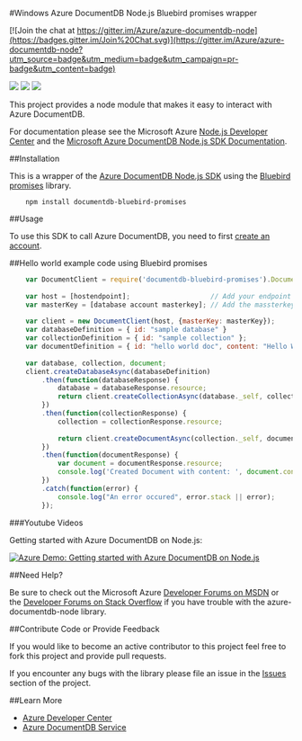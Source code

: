 #Windows Azure DocumentDB Node.js Bluebird promises wrapper

[![Join the chat at https://gitter.im/Azure/azure-documentdb-node](https://badges.gitter.im/Join%20Chat.svg)](https://gitter.im/Azure/azure-documentdb-node?utm_source=badge&utm_medium=badge&utm_campaign=pr-badge&utm_content=badge)

![](https://img.shields.io/npm/v/documentdb-q-promises.svg)
![](https://img.shields.io/npm/dm/documentdb-q-promises.svg)
![](https://img.shields.io/github/issues/azure/azure-documentdb-node-q.svg)

This project provides a node module that makes it easy to interact with Azure DocumentDB. 

For documentation please see the Microsoft Azure [Node.js Developer Center](http://azure.microsoft.com/en-us/develop/nodejs/) and the [Microsoft Azure DocumentDB Node.js SDK Documentation](http://azure.github.io/azure-documentdb-node-q/).

##Installation

This is a wrapper of the [Azure DocumentDB Node.js SDK](https://github.com/Azure/azure-documentdb-node) using the [Bluebird promises](https://github.com/kriskowal/q) library.  
```
	npm install documentdb-bluebird-promises
```

##Usage

To use this SDK to call Azure DocumentDB, you need to first [create an account](http://azure.microsoft.com/en-us/documentation/articles/documentdb-create-account/).

##Hello world example code using Bluebird promises
```js
	var DocumentClient = require('documentdb-bluebird-promises').DocumentClientWrapper;
	
	var host = [hostendpoint];                    // Add your endpoint
	var masterKey = [database account masterkey]; // Add the massterkey of the endpoint
	
	var client = new DocumentClient(host, {masterKey: masterKey});
	var databaseDefinition = { id: "sample database" }
	var collectionDefinition = { id: "sample collection" };
	var documentDefinition = { id: "hello world doc", content: "Hello World!" };
	
	var database, collection, document;
	client.createDatabaseAsync(databaseDefinition)
    	.then(function(databaseResponse) {
        	database = databaseResponse.resource;
        	return client.createCollectionAsync(database._self, collectionDefinition);
    	})
    	.then(function(collectionResponse) {
        	collection = collectionResponse.resource;
        
        	return client.createDocumentAsync(collection._self, documentDefinition);
    	})
		.then(function(documentResponse) {
			var document = documentResponse.resource;
			console.log('Created Document with content: ', document.content);
		})
    	.catch(function(error) {
        	console.log("An error occured", error.stack || error);
    	});
 ```

###Youtube Videos

Getting started with Azure DocumentDB on Node.js:

[![Azure Demo: Getting started with Azure DocumentDB on Node.js](http://img.youtube.com/vi/UAE7h9PCZjA/0.jpg)](http://www.youtube.com/watch?v=UAE7h9PCZjA)

##Need Help?

Be sure to check out the Microsoft Azure [Developer Forums on MSDN](https://social.msdn.microsoft.com/forums/azure/en-US/home?forum=AzureDocumentDB) or the [Developer Forums on Stack Overflow](http://stackoverflow.com/questions/tagged/azure-documentdb) if you have trouble with the azure-documentdb-node library.

##Contribute Code or Provide Feedback

If you would like to become an active contributor to this project feel free to fork this project and provide pull requests.

If you encounter any bugs with the library please file an issue in the [Issues](https://github.com/fnoex/documentdb-node-bluebird/issues) section of the project.

##Learn More

* [Azure Developer Center](http://azure.microsoft.com/en-us/develop/nodejs)
* [Azure DocumentDB Service](http://azure.microsoft.com/en-us/documentation/services/documentdb/)
